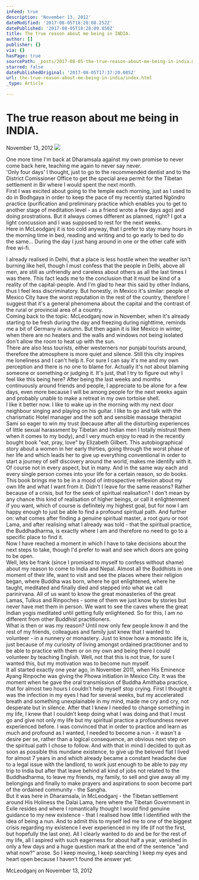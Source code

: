 ```yaml
---
inFeed: true
description: 'November 13, 2012'
dateModified: '2017-08-05T18:28:08.252Z'
datePublished: '2017-08-05T18:28:09.850Z'
title: The true reason about me being in INDIA.
author: []
publisher: {}
via: {}
hasPage: true
sourcePath: _posts/2017-08-05-the-true-reason-about-me-being-in-india.md
starred: false
datePublishedOriginal: '2017-08-05T17:37:20.085Z'
url: the-true-reason-about-me-being-in-india/index.html
_type: Article

---
```

# **The true reason about me being in INDIA.**

November 13, 2012
![](https://the-grid-user-content.s3-us-west-2.amazonaws.com/bd4c616f-1af0-43e4-8bb3-983b13784158.jpg)

One more time I'm back at Dharamsala against my own promise to never come back here, teaching me again to never say never.   
'Only four days' I thought, just to go to the recommended dentist and to the District Comissioner Office to get the special area permit for the Tibetan settlement in Bir where I would spent the next month.   
First I was excited about going to the temple each morning, just as I used to do in Bodhgaya in order to keep the pace of my recently started Ngöndro practice (purification and preliminary practice which enables you to get to another stage of meditation level - as a friend wrote a few days ago) and doing prostrations. But it always comes different as planned, right? I got a light concussion and I was supposed to rest for the next weeks.  
Here in McLeodganj it is too cold anyway, that I prefer to stay many hours in the morning time in bed, reading and writing and to go early to bed to do the same... During the day I just hang around in one or the other café with free wi-fi.

I already realised in Delhi, that a place is less hostile when the weather isn't burning like hell, though I must confess that the people in Delhi, above all men, are still as unfriendly and careless about others as all the last times I was there. This fact leads me to the conclusion that it must be kind of a reality of the capital-people. And I'm glad to hear this said by other Indians, thus I feel less discriminatory. But honestly, in Mexico it's similar: people of Mexico City have the worst reputation in the rest of the country, therefore I suggest that it's a general phenomena about the capital and the contrast of the rural or provincial area of a country.  
Coming back to the topic: McLeodganj now in November, when it's already starting to be fresh during the day and freezing during nighttime, reminds me a bit of Germany in autumn. But then again it is like Mexico in winter, when there are no heaters and the walls and windows not being isolated don't allow the room to heat up with the sun.   
There are also less tourists, either westerners nor punjabi tourists around, therefore the atmosphere is more quiet and silence. Still this city inspires me loneliness and I can't help it. For sure I can say it's me and my own perception and there is no one to blame for. Actually it's not about blaming someone or something or judging it. It's just, that I try to figure out why I feel like this being here? After being the last weeks and months continuously around friends and people, I appreciate to be alone for a few days, even more because I will be among people for the next weeks again and probably unable to make a retreat in my own tortoise shell.   
I like it better now. I like to wake up in the morning with my next door neighbour singing and playing on his guitar. I like to go and talk with the charismatic Hotel manager and the soft and sensible massage therapist Sami so eager to win my trust (because after all the disturbing experiences of little sexual harassment by Tibetan and Indian men I totally mistrust them when it comes to my body), and I very much enjoy to read in the recently bought book "eat, pray, love" by Elizabeth Gilbert. This autobiographical story about a women in her early thirties, going through the worst phase of her life and which leads her to give up everything conventional in order to start a journey of self discovery around the world, makes me identify with it. Of course not in every aspect, but in many. And in the same way each and every single person comes into your life for a certain reason, so do books. This book brings me to be in a mood of introspective reflexion about my own life and what I want from it. Didn't I leave for the same reasons? Rather because of a crisis, but for the seek of spiritual realisation? I don't mean by any chance this kind of realisation of higher beings, or call it enlightenment if you want, which of course is definitely my highest goal, but for now I am happy enough to just be able to find a profound spiritual path. And further on: what comes after finding a genuine spiritual master, a root guru or root Lama, and after realising what I already was told - that the spiritual practice, the Buddhadharma, is exactly where I am and therefore no need to go to a specific place to find it.   
Now I have reached a moment in which I have to take decisions about the next steps to take, though I'd prefer to wait and see which doors are going to be open.   
Well, lets be frank (since I promised to myself to confess without shame) about my reason to come to India and Nepal. Almost all the Buddhists in one moment of their life, want to visit and see the places where their religion began, where Buddha was born, where he got enlightened, where he taught, meditated and finally died and stepped into what we call parinirvana. All of us want to know the great monasteries of the great Lamas, Tulkus and Rinpoches - some of them we just know by stories but never have met them in person. We want to see the caves where the great Indian yogis meditated until getting fully enlightened. So for this, I am no different from other Buddhist practitioners.   
What is then or was my reason? Until now only few people know it and the rest of my friends, colleagues and family just knew that I wanted to volunteer - in a nunnery or monastery. Just to know how a monastic life is, just because of my curiosity of living amongst ordained practitioner and to be able to practice with them or on my own and being there I could volunteer by teaching English. Well, not that this is not true, for sure I wanted this, but my motivation was to become nun myself.  
It all started exactly one year ago, in November 2011, when His Eminence Ayang Rinpoche was giving the Phowa initiation in Mexico City. It was the moment when he gave the oral transmission of Buddha Amithaba practice, that for almost two hours I couldn't help myself stop crying. First I thought it was the infection in my eyes I had for several weeks, but my accelerated breath and something unexplainable in my mind, made me cry and cry, not desperate but in silence. After that I knew I needed to change something in my life, I knew that I couldn't keep doing what I was doing and that I must go and give not only my life but my spiritual practice a profoundness never experienced before. I was convinced that in order to practice and learn as much and profound as I wanted, I needed to become a nun - it wasn't a desire per se, rather than a logical consequence, an obvious next step on the spiritual path I chose to follow. And with that in mind I decided to quit as soon as possible this mundane existence, to give up the beloved flat I lived for almost 7 years in and which already became a constant headache due to a legal issue with the landlord, to work just enough to be able to pay my trip to India but after that leave behind all kind of jobs not related to the Buddhadharma, to leave my friends, my family, to sell and give away all my belongings and finally to make prayers and aspirations to soon become part of the ordained community - the Sangha.  
But it was here in Dharamsala, in McLeodganj - the Tibetan settlement around His Holiness the Dalai Lama, here where the Tibetan Government in Exile resides and where I romantically thought I would find genuine guidance to my new existence - that I realised how little I identified with the idea of being a nun. And to admit this to myself led me to one of the biggest crisis regarding my existence I ever experienced in my life (if not the first, but hopefully the last one). All I clearly wanted to do and be for the rest of my life, all I aspired with such eagerness for about half a year, vanished in only a few days and a huge question mark at the end of the sentence "and what now?" arose. So I keep moving, I keep searching I keep my eyes and heart open because I haven't found the answer yet.

McLeodganj on November 13, 2012